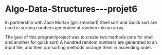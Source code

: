 # Algo-Data-Structures---projet6
In partnership with Zach Morlan (git: zmorlan1) Shell sort and Quick sort are used in sorting numbers generated at random into an array.

The goal of this program/project was to create two methods (one for shell and another for quick sort)
A hundred random numbers are generated to an input file, and then our sorting methods arrange them in
ascending order.

